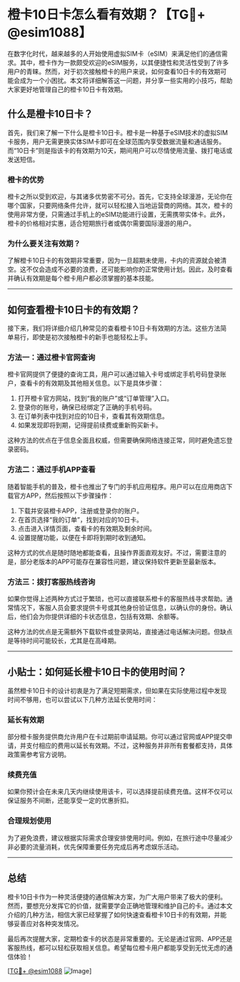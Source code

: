 # 橙卡10日卡怎么看有效期？【TG💪+ @esim1088】

在数字化时代，越来越多的人开始使用虚拟SIM卡（eSIM）来满足他们的通信需求。其中，橙卡作为一款颇受欢迎的eSIM服务，以其便捷性和灵活性受到了许多用户的青睐。然而，对于初次接触橙卡的用户来说，如何查看10日卡的有效期可能会成为一个小困扰。本文将详细解答这一问题，并分享一些实用的小技巧，帮助大家更好地管理自己的橙卡10日卡有效期。

## 什么是橙卡10日卡？

首先，我们来了解一下什么是橙卡10日卡。橙卡是一种基于eSIM技术的虚拟SIM卡服务，用户无需更换实体SIM卡即可在全球范围内享受数据流量和通话服务。而“10日卡”则是指该卡的有效期为10天，期间用户可以尽情使用流量、拨打电话或发送短信。

### 橙卡的优势

橙卡之所以受到欢迎，与其诸多优势密不可分。首先，它支持全球漫游，无论你在哪个国家，只要网络条件允许，就可以轻松接入当地运营商的网络。其次，橙卡的使用非常方便，只需通过手机上的eSIM功能进行设置，无需携带实体卡。此外，橙卡的价格相对实惠，适合短期旅行者或偶尔需要国际漫游的用户。

### 为什么要关注有效期？

了解橙卡10日卡的有效期非常重要，因为一旦超期未使用，卡内的资源就会被清空。这不仅会造成不必要的浪费，还可能影响你的正常使用计划。因此，及时查看并确认有效期是每个橙卡用户都必须掌握的基本技能。

---

## 如何查看橙卡10日卡的有效期？

接下来，我们将详细介绍几种常见的查看橙卡10日卡有效期的方法。这些方法简单易行，即使是初次接触橙卡的新手也能轻松上手。

### 方法一：通过橙卡官网查询

橙卡官网提供了便捷的查询工具，用户可以通过输入卡号或绑定手机号码登录账户，查看卡的有效期及其他相关信息。以下是具体步骤：

1. 打开橙卡官方网站，找到“我的账户”或“订单管理”入口。
2. 登录你的账号，确保已经绑定了正确的手机号码。
3. 在订单列表中找到对应的10日卡，查看其有效期信息。
4. 如果发现即将到期，记得提前续费或重新购买新卡。

这种方法的优点在于信息全面且权威，但需要确保网络连接正常，同时避免遗忘登录密码。

### 方法二：通过手机APP查看

随着智能手机的普及，橙卡也推出了专门的手机应用程序。用户可以在应用商店下载官方APP，然后按照以下步骤操作：

1. 下载并安装橙卡APP，注册或登录你的账户。
2. 在首页选择“我的订单”，找到对应的10日卡。
3. 点击进入详情页面，查看卡的有效期及剩余时间。
4. 设置提醒功能，以便在卡即将到期时收到通知。

这种方式的优点是随时随地都能查看，且操作界面直观友好。不过，需要注意的是，部分老版本的APP可能存在兼容性问题，建议保持软件更新至最新版本。

### 方法三：拨打客服热线咨询

如果你觉得上述两种方式过于繁琐，也可以直接联系橙卡的客服热线寻求帮助。通常情况下，客服人员会要求提供卡号或其他身份验证信息，以确认你的身份。确认后，他们会为你提供详细的卡状态信息，包括有效期、余额等。

这种方法的优点是无需额外下载软件或登录网站，直接通过电话解决问题。但缺点是等待时间可能较长，尤其是在高峰期。

---

## 小贴士：如何延长橙卡10日卡的使用时间？

虽然橙卡10日卡的设计初衷是为了满足短期需求，但如果在实际使用过程中发现时间不够用，也可以尝试以下几种方法延长使用时间：

### 延长有效期

部分橙卡服务提供商允许用户在卡过期前申请延期。你可以通过官网或APP提交申请，并支付相应的费用以延长有效期。不过，这种服务并非所有套餐都支持，具体政策需参考官方说明。

### 续费充值

如果你预计会在未来几天内继续使用该卡，可以选择提前续费充值。这样不仅可以保证服务不间断，还能享受一定的优惠折扣。

### 合理规划使用

为了避免浪费，建议根据实际需求合理安排使用时间。例如，在旅行途中尽量减少非必要的流量消耗，优先保障重要任务完成后再考虑娱乐活动。

---

## 总结

橙卡10日卡作为一种灵活便捷的通信解决方案，为广大用户带来了极大的便利。然而，要想充分发挥它的价值，就需要学会正确地管理和维护自己的卡。通过本文介绍的几种方法，相信大家已经掌握了如何快速查看橙卡10日卡的有效期，并能够妥善应对各种突发情况。

最后再次提醒大家，定期检查卡的状态是非常重要的。无论是通过官网、APP还是客服热线，都可以轻松获取相关信息。希望每位橙卡用户都能享受到无忧无虑的通信体验！

[[TG💪+ @esim1088](https://t.me/s/esim1088) ![Image](https://i.postimg.cc/4NQfJmqS/Snipaste-2025-05-13-00-14-12.png)]